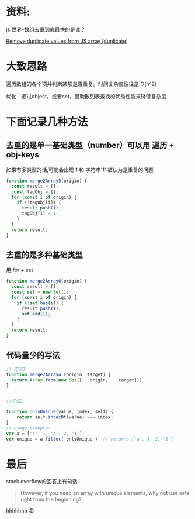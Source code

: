 <!--
 * @Author: your name
 * @Date: 2020-03-10 18:41:48
 * @LastEditTime: 2020-03-10 23:26:51
 * @LastEditors: Please set LastEditors
 * @Description: In User Settings Edit
 * @FilePath: \RW 笔记\JavaScript笔记\数组去重\数组去重.md
 -->

# 资料:

[js 世界-数组去重到底最快的是谁？](https://zhuanlan.zhihu.com/p/93791402)

[Remove duplicate values from JS array [duplicate]
](https://stackoverflow.com/questions/9229645/remove-duplicate-values-from-js-array/9229821#9229821)

# 大致思路

遍历数组的各个项并判断某项是否重复。时间复杂度往往是 O(n^2)

优化：通过object，或者set，借助散列表查找的优秀性能来降低复杂度



# 下面记录几种方法


## 去重的是单一基础类型（number）可以用 遍历 + obj-keys
  如果有多类型的话,可能会出现
  1 和 字符串'1' 被认为是重复的问题
  
  ```js
  function merge2Array5(origin) {
    const result = [];
    const tagObj = {};
    for (const i of origin) {
      if (!tagObj[i]) {
        result.push(i);
        tagObj[i] = 1;
      }
    }
    return result;
  }
  ```

## 去重的是多种基础类型
用 for  + set
```js
function merge2Array6(origin) {
  const result = [];
  const set = new Set();
  for (const i of origin) {
    if (!set.has(i)) {
      result.push(i);
      set.add(i);
    }
  }
  return result;
}
```

## 代码量少的写法
```js
// 方法1
function merge2Array4 (origin, target) {
  return Array.from(new Set([...origin, ...target]))
}


//方法2

function onlyUnique(value, index, self) { 
    return self.indexOf(value) === index;
}
// usage example:
var a = ['a', 1, 'a', 2, '1'];
var unique = a.filter( onlyUnique ); // returns ['a', 1, 2, '1']


```




# 最后
stack overflow的回答上有句话：
>However, if you need an array with unique elements, why not use sets right from the beginning?

hhhhhhh :D